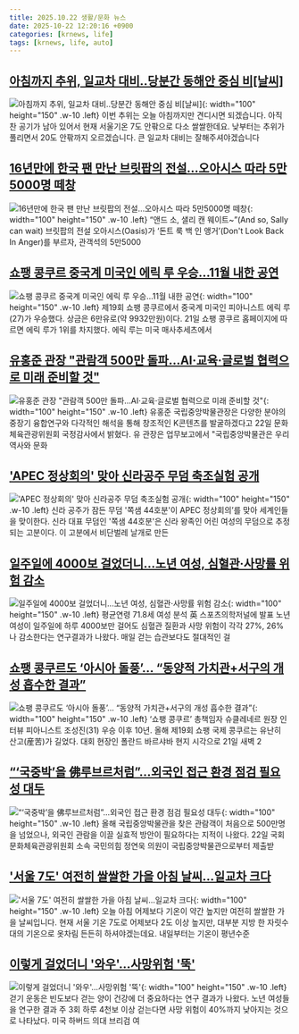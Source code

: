 ```yaml
---
title: 2025.10.22 생활/문화 뉴스
date: 2025-10-22 12:20:16 +0900
categories: [krnews, life]
tags: [krnews, life, auto]
---
```

## [아침까지 추위, 일교차 대비‥당분간 동해안 중심 비[날씨]](https://n.news.naver.com/mnews/article/214/0001456509)

![아침까지 추위, 일교차 대비‥당분간 동해안 중심 비[날씨]](https://mimgnews.pstatic.net/image/origin/214/2025/10/22/1456509.jpg?type=nf220_150){: width="100" height="150" .w-10 .left}
이번 추위는 오늘 아침까지만 견디시면 되겠습니다. 아직 찬 공기가 남아 있어서 현재 서울기온 7도 안팎으로 다소 쌀쌀한데요. 낮부터는 추위가 풀리면서 20도 안팎까지 오르겠습니다. 큰 일교차 대비는 잘해주셔야겠습니다

## [16년만에 한국 팬 만난 브릿팝의 전설…오아시스 따라 5만5000명 떼창](https://n.news.naver.com/mnews/article/025/0003476978)

![16년만에 한국 팬 만난 브릿팝의 전설…오아시스 따라 5만5000명 떼창](https://mimgnews.pstatic.net/image/origin/025/2025/10/22/3476978.jpg?type=nf220_150){: width="100" height="150" .w-10 .left}
“앤드 소, 샐리 캔 웨이트~”(And so, Sally can wait) 브릿팝의 전설 오아시스(Oasis)가 ‘돈트 룩 백 인 앵거’(Don't Look Back In Anger)를 부르자, 관객석의 5만5000

## [쇼팽 콩쿠르 중국계 미국인 에릭 루 우승…11월 내한 공연](https://n.news.naver.com/mnews/article/003/0013548026)

![쇼팽 콩쿠르 중국계 미국인 에릭 루 우승…11월 내한 공연](https://mimgnews.pstatic.net/image/origin/003/2025/10/21/13548026.jpg?type=nf220_150){: width="100" height="150" .w-10 .left}
제19회 쇼팽 콩쿠르에서 중국계 미국인 피아니스트 에릭 루(27)가 우승했다. 상금은 6만유로(약 9932만원)이다. 21일 쇼팽 콩쿠르 홈페이지에 따르면 에릭 루가 1위를 차지했다. 에릭 루는 미국 매사추세츠에서

## [유홍준 관장 "관람객 500만 돌파…AI·교육·글로벌 협력으로 미래 준비할 것"](https://n.news.naver.com/mnews/article/421/0008554424)

![유홍준 관장 "관람객 500만 돌파…AI·교육·글로벌 협력으로 미래 준비할 것"](https://mimgnews.pstatic.net/image/origin/421/2025/10/22/8554424.jpg?type=nf220_150){: width="100" height="150" .w-10 .left}
유홍준 국립중앙박물관장은 다양한 분야의 중장기 융합연구와 다각적인 해석을 통해 창조적인 K콘텐츠를 발굴하겠다고 22일 문화체육관광위원회 국정감사에서 밝혔다. 유 관장은 업무보고에서 "국립중앙박물관은 우리 역사와 문화

## ['APEC 정상회의' 맞아 신라공주 무덤 축조실험 공개](https://n.news.naver.com/mnews/article/003/0013549610)

!['APEC 정상회의' 맞아 신라공주 무덤 축조실험 공개](https://mimgnews.pstatic.net/image/origin/003/2025/10/22/13549610.jpg?type=nf220_150){: width="100" height="150" .w-10 .left}
신라 공주가 잠든 무덤 '쪽샘 44호분'이 APEC 정상회의’를 맞아 세계인들을 맞이한다. 신라 대표 무덤인 '쪽샘 44호분'은 신라 왕족인 어린 여성의 무덤으로 추정되는 고분이다. 이 고분에서 비단벌레 날개로 만든

## [일주일에 4000보 걸었더니...노년 여성, 심혈관·사망률 위험 감소](https://n.news.naver.com/mnews/article/009/0005576916)

![일주일에 4000보 걸었더니...노년 여성, 심혈관·사망률 위험 감소](https://mimgnews.pstatic.net/image/origin/009/2025/10/22/5576916.jpg?type=nf220_150){: width="100" height="150" .w-10 .left}
평균연령 71.8세 여성 분석 英 스포츠의학저널에 발표 노년 여성이 일주일에 하루 4000보만 걸어도 심혈관 질환과 사망 위험이 각각 27%, 26%나 감소한다는 연구결과가 나왔다. 매일 걷는 습관보다도 절대적인 걸

## [쇼팽 콩쿠르도 ‘아시아 돌풍’… “동양적 가치관+서구의 개성 흡수한 결과”](https://n.news.naver.com/mnews/article/023/0003935981)

![쇼팽 콩쿠르도 ‘아시아 돌풍’… “동양적 가치관+서구의 개성 흡수한 결과”](https://mimgnews.pstatic.net/image/origin/023/2025/10/22/3935981.jpg?type=nf220_150){: width="100" height="150" .w-10 .left}
‘쇼팽 콩쿠르’ 총책임자 슈클레네르 원장 인터뷰 피아니스트 조성진(31) 우승 이후 10년. 올해 제19회 쇼팽 국제 콩쿠르는 유난히 산고(産苦)가 길었다. 대회 현장인 폴란드 바르샤바 현지 시각으로 21일 새벽 2

## [“‘국중박’을 佛루브르처럼”…외국인 접근 환경 점검 필요성 대두](https://n.news.naver.com/mnews/article/029/0002988497)

![“‘국중박’을 佛루브르처럼”…외국인 접근 환경 점검 필요성 대두](https://mimgnews.pstatic.net/image/origin/029/2025/10/22/2988497.jpg?type=nf220_150){: width="100" height="150" .w-10 .left}
올해 국립중앙박물관을 찾은 관람객이 처음으로 500만명을 넘었으나, 외국인 관람을 이끌 실효적 방안이 필요하다는 지적이 나왔다. 22일 국회 문화체육관광위원회 소속 국민의힘 정연욱 의원이 국립중앙박물관으로부터 제출받

## ['서울 7도' 여전히 쌀쌀한 가을 아침 날씨…일교차 크다](https://n.news.naver.com/mnews/article/079/0004077587)

!['서울 7도' 여전히 쌀쌀한 가을 아침 날씨…일교차 크다](https://mimgnews.pstatic.net/image/origin/079/2025/10/22/4077587.jpg?type=nf220_150){: width="100" height="150" .w-10 .left}
오늘 아침 어제보다 기온이 약간 높지만 여전히 쌀쌀한 가을 날씨입니다. 현재 서울 기온 7도로 어제보다 2도 이상 높지만, 대부분 지방 한 자릿수대의 기온으로 옷차림 든든히 하셔야겠는데요. 내일부터는 기온이 평년수준

## [이렇게 걸었더니 '와우'…사망위험 '뚝'](https://n.news.naver.com/mnews/article/215/0001227848)

![이렇게 걸었더니 '와우'…사망위험 '뚝'](https://mimgnews.pstatic.net/image/origin/215/2025/10/22/1227848.jpg?type=nf220_150){: width="100" height="150" .w-10 .left}
걷기 운동은 빈도보다 걷는 양이 건강에 더 중요하다는 연구 결과가 나왔다. 노년 여성들을 연구한 결과 주 3회 하루 4천보 이상 걷는다면 사망 위험이 40%까지 낮아지는 것으로 나타났다. 미국 하버드 의대 브리검 여

